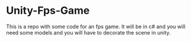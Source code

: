 # Unity-Fps-Game
This is a repo with some code for an fps game. It will be in c# and you will need some models and you will have to decorate the scene in unity. 
